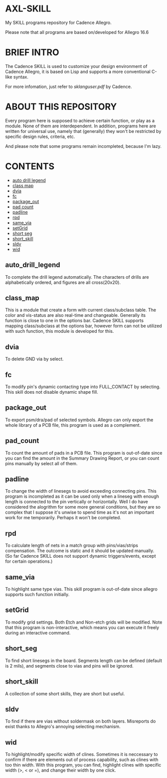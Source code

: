 # AXL-SKILL

My SKILL programs repository for Cadence Allegro.

Please note that all programs are based on/developed for Allegro 16.6


# BRIEF INTRO

The Cadence SKILL is used to customize your design environment of Cadence Allegro, it is based on Lisp and supports a more conventional C-like syntax.

For more infomation, just refer to _sklanguser.pdf_ by Cadence.


# ABOUT THIS REPOSITORY

Every program here is supposed to achieve certain function, or play as a module. None of them are interdependent. In addition, programs here are written for universal use, namely that (generally) they won't be restricted by specific design rules, criteria, etc.

And please note that some programs remain incompleted, because I'm lazy.


# CONTENTS

* [auto drill legend](#auto_drill_legend)
* [class map](#class_map)
* [dvia](#dvia)
* [fc](#fc)
* [package_out](#package_out)
* [pad count](#pad_count)
* [padline](#padline)
* [rpd](#rpd)
* [same_via](#same_via)
* [setGrid](#setGrid)
* [short seg](#short_seg)
* [short_skill](#short_skill)
* [sldv](#sldv)
* [wid](#wid)

## auto_drill_legend
To complete the drill legend automatically. The characters of drills are alphabetically ordered, and figures are all cross(20x20).

## class_map
This is a module that create a form with current class/subclass table. The color and vis-status are also real-time and changeable. Generally its function is close to one in the options bar. Cadence SKILL supports mapping class/subclass at the options bar, however form can not be utilized with such function, this module is developed for this.
  
## dvia
To delete GND via by select.

## fc
To modify pin's dynamic contacting type into FULL_CONTACT by selecting. This skill does not disable dynamic shape fill.
  
## package_out
To export psm/dra/pad of selected symbols. Allegro can only export the whole library of a PCB file, this program is used as a complement.
  
## pad_count
To count the amount of pads in a PCB file. This program is out-of-date since you can find the amount in the Summary Drawing Report, or you can count pins manually by select all of them.

## padline
To change the width of linesegs to avoid exceeding connecting pins. This program is incompleted as it can be used only when a lineseg with enough length is connected to the pin vertically or horizontally. Well I do have considered the alogrithm for some more general conditions, but they are so complex that I suppose it's unwise to spend time as it's not an important work for me temporarily. Perhaps it won't be completed.

## rpd
To calculate length of nets in a match group with pins/vias/strips compensation. The outcome is static and it should be updated manually. (So far Cadence SKILL does not support dynamic triggers/events, except for certain operations.)

## same_via
To highlight same type vias. This skill program is out-of-date since allegro supports such function initially.

## setGrid
To modify grid settings. Both Etch and Non-etch grids will be modified. Note that this program is non-interactive, which means you can execute it freely during an interactive command.

## short_seg
To find short linesegs in the board. Segments length can be defined (default is 2 mils), and segments close to vias and pins will be ignored.

## short_skill
A collection of some short skills, they are short but useful.

## sldv
To find if there are vias without soldermask on both layers. Misreports do exist thanks to Allegro's annoying selecting mechanism.

## wid
To highlight/modify specific width of clines. Sometimes it is neccessary to confirm if there are elements out of process capability, such as clines with too thin width. With this program, you can find, highlight clines with specific width (>, < or =), and change their width by one click.

